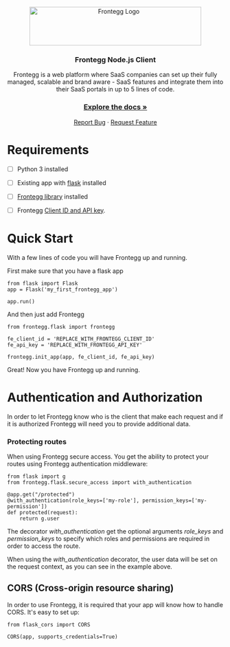 <br />
<div align="center">
<img src="https://fronteggstuff.blob.core.windows.net/frongegg-logos/logo-transparent.png" alt="Frontegg Logo" width="400" height="90">

<h3 align="center">Frontegg Node.js Client</h3>

  <p align="center">
    Frontegg is a web platform where SaaS companies can set up their fully managed, scalable and brand aware - SaaS features and integrate them into their SaaS portals in up to 5 lines of code.
    <br />
    <h3><a href="https://docs.frontegg.com/docs/using-frontegg-sdk"><strong>Explore the docs »</strong></a></h3>
    <a href="https://github.com/frontegg/python-sdk/issues">Report Bug</a>
    ·
    <a href="https://github.com/frontegg/python-sdk/issues">Request Feature</a>
  </p>
</div>
  
# Requirements  

 - [ ] Python 3 installed
 - [ ] Existing app with [flask](https://pypi.org/project/Flask/) installed
 - [ ] [Frontegg library](https://pypi.org/project/frontegg/) installed
 - [ ] Frontegg [Client ID and API key](https://portal.frontegg.com/administration).


# Quick Start

With a few lines of code you will have Frontegg up and running.

First make sure that you have a flask app

    from flask import Flask
    app = Flask('my_first_frontegg_app')
	
	app.run()

And then just add Frontegg

    from frontegg.flask import frontegg
        
    fe_client_id = 'REPLACE_WITH_FRONTEGG_CLIENT_ID'
    fe_api_key = 'REPLACE_WITH_FRONTEGG_API_KEY'

    frontegg.init_app(app, fe_client_id, fe_api_key)
    
Great! Now you have Frontegg up and running. 

# Authentication and Authorization
In order to let Frontegg know who is the client that make each request and if it is authorized Frontegg will need you to provide additional data.

### Protecting routes
When using Frontegg secure access. You get the ability to protect your routes using Frontegg authentication middleware:

    from flask import g
    from frontegg.flask.secure_access import with_authentication
    
    @app.get("/protected")
    @with_authentication(role_keys=['my-role'], permission_keys=['my-permission'])
	def protected(request):  
	    return g.user

The decorator *with_authentication* get the optional arguments *role_keys* and *permission_keys* to specify which roles and permissions are required in order to access the route.

When using the *with_authentication* decorator, the user data will be set on the request context, as you can see in the example above.

## CORS (Cross-origin resource sharing)
In order to use Frontegg, it is required that your app will know how to handle CORS.
It's easy to set up:

    from flask_cors import CORS
    
    CORS(app, supports_credentials=True)
